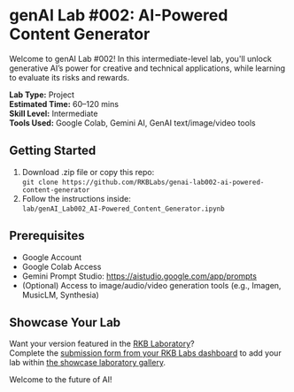 # genAI Lab #002: AI-Powered Content Generator

Welcome to genAI Lab #002! In this intermediate-level lab, you'll unlock generative AI’s power for creative and technical applications, while learning to evaluate its risks and rewards.

**Lab Type:** Project  
**Estimated Time:** 60–120 mins  
**Skill Level:** Intermediate  
**Tools Used:** Google Colab, Gemini AI, GenAI text/image/video tools

## Getting Started
1. Download .zip file or copy this repo:  
   `git clone https://github.com/RKBLabs/genai-lab002-ai-powered-content-generator`
2. Follow the instructions inside:  
   `lab/genAI_Lab002_AI-Powered_Content_Generator.ipynb`

## Prerequisites
- Google Account
- Google Colab Access
- Gemini Prompt Studio: https://aistudio.google.com/app/prompts
- (Optional) Access to image/audio/video generation tools (e.g., Imagen, MusicLM, Synthesia)

## Showcase Your Lab
Want your version featured in the [RKB Laboratory](https://labs.rkblueprints.com/projects)?  
Complete the [submission form from your RKB Labs dashboard](https://labs.rkblueprints.com/dashboard) to add your lab within [the showcase laboratory gallery](https://labs.rkblueprints.com/projects).

Welcome to the future of AI!
